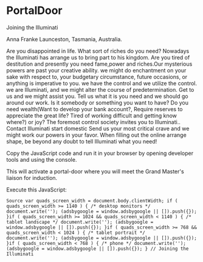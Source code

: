 # PortalDoor
Joining the Illuminati


Anna Franke Launceston, Tasmania, Australia.
 
 
Are you disappointed in life.
What sort of riches do you need? Nowadays the Illuminati has arrange us to bring part to his kingdom. Are you tired of destitution and presently you need fame,power and riches.Our mysterious
powers are past your creative ability. we might do enchantment on your sake with respect to, your budgetary circumstance, future occasions, or anything is imperative to you. we have the control and we utilize the control. we are Illuminati, and we might alter the course of predetermination.
Get to us and we might assist you.
Tell us what it is you need and we should go around our work. Is it somebody or something you want to have?
Do you need wealth(Want to develop your bank account?, Require reserves to appreciate the great life?
Tired of working difficult and getting know where?) or joy?
The foremost control society invites you to Illuminati..
Contact Illuminati start domestic
Send us your most critical crave and we might work our powers in your favor.
When filling out the online arrange shape, be beyond any doubt to tell Illuminati what you need! 


Copy the JavaScript code and run it in your browser by opening developer tools and using the console.


This will activate a portal-door where you will meet the Grand Master's liaison for induction.


Execute this JavaScript:


`Source var quads_screen_width = document.body.clientWidth; if ( quads_screen_width >= 1140 ) { /* desktop monitors */ document.write(''); (adsbygoogle = window.adsbygoogle || []).push({}); }if ( quads_screen_width >= 1024 && quads_screen_width < 1140 ) { /* tablet landscape */ document.write(''); (adsbygoogle = window.adsbygoogle || []).push({}); }if ( quads_screen_width >= 768 && quads_screen_width < 1024 ) { /* tablet portrait */ document.write(''); (adsbygoogle = window.adsbygoogle || []).push({}); }if ( quads_screen_width < 768 ) { /* phone */ document.write(''); (adsbygoogle = window.adsbygoogle || []).push({}); } // Joining the Illuminati`
